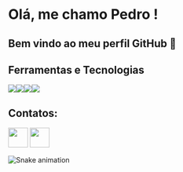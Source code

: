 # Olá, me chamo Pedro ! 
## Bem vindo ao meu perfil GitHub 👋

## Ferramentas e Tecnologias

<img src="https://cdn.jsdelivr.net/gh/devicons/devicon@latest/icons/vscode/vscode-original.svg" /><img src="https://cdn.jsdelivr.net/gh/devicons/devicon@latest/icons/python/python-original.svg" /><img src="https://cdn.jsdelivr.net/gh/devicons/devicon@latest/icons/azuresqldatabase/azuresqldatabase-original.svg" /><img src="https://cdn.jsdelivr.net/gh/devicons/devicon@latest/icons/php/php-original.svg" />

## Contatos:
<a href="https://instagram.com/pezanotti" target="_blank" width="40" height="40"><img loading="lazy" src="https://img.shields.io/badge/-Instagram-%23E4405F?style=for-the-badge&logo=instagram&logoColor=white" target="_blank" width="40" height="40"></a>
<a href = "mailto:pedro.czanotti10@gmail.com" width="40" height="40"><img loading="lazy" src="https://img.shields.io/badge/Gmail-D14836?style=for-the-badge&logo=gmail&logoColor=white" width="40" height="40" target="_blank "></a>

![Snake animation](https://github.com/pedrozanottidev/pedrozanottidev/blob/output/github-contribution-grid-snake.svg)
                    
          
          
          
